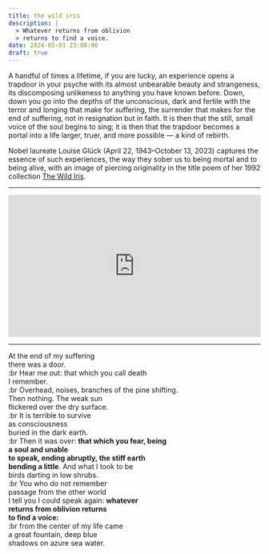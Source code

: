 ```yaml
---
title: the wild iris
description: |
  > Whatever returns from oblivion  
  > returns to find a voice.
date: 2024-05-01 23:00:00
draft: true
---
```


A handful of times a lifetime, if you are lucky, an experience opens a trapdoor in your psyche with its almost unbearable beauty and strangeness, its discomposing unlikeness to anything you have known before. Down, down you go into the depths of the unconscious, dark and fertile with the terror and longing that make for suffering, the surrender that makes for the end of suffering, not in resignation but in faith. It is then that the still, small voice of the soul begins to sing; it is then that the trapdoor becomes a portal into a life larger, truer, and more possible — a kind of rebirth.

Nobel laureate Louise Glück (April 22, 1943–October 13, 2023) captures the essence of such experiences, the way they sober us to being mortal and to being alive, with an image of piercing originality in the title poem of her 1992 collection [The Wild Iris](https://www.themarginalian.org/).

---

<iframe
  width="100%"
  style="aspect-ratio: 16/9"
  src="https://www.youtube.com/embed/8waoQWf9aL8?si=O0PXJNN9DohRExwA"
  title="YouTube video player"
  frameborder="0"
  allow="accelerometer; autoplay; clipboard-write; encrypted-media; gyroscope; picture-in-picture; web-share" referrerpolicy="strict-origin-when-cross-origin"
  allowfullscreen
/></iframe>

---

At the end of my suffering  
there was a door.  
:br Hear me out: that which you call death  
I remember.  
:br Overhead, noises, branches of the pine shifting.  
Then nothing. The weak sun  
flickered over the dry surface.  
:br It is terrible to survive  
as consciousness  
buried in the dark earth.  
:br Then it was over: **that which you fear, being  
a soul and unable  
to speak, ending abruptly, the stiff earth  
bending a little**. And what I took to be  
birds darting in low shrubs.  
:br You who do not remember  
passage from the other world  
I tell you I could speak again: **whatever  
returns from oblivion returns  
to find a voice:**  
:br from the center of my life came  
a great fountain, deep blue  
shadows on azure sea water.

<!-- :: -->
